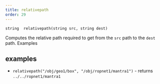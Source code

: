 ```yaml
---
title: relativepath
order: 29
---
```

`string  relativepath(string src, string dest)`

Computes the relative path required to get from the `src` path to the `dest` path.
Examples

## examples

- `relativepath("/obj/geo1/box", "/obj/ropnet1/mantra1")` - returns `../../ropnet1/mantra1`
